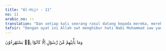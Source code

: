 ```yaml
---
title: "Al-Hijr - 11"
no: 11
arabic_no: ١١
translation: "Dan setiap kali seorang rasul datang kepada mereka, mereka selalu memperolok-olokannya."
tafsir: "Dengan ayat ini Allah swt menghibur hati Nabi Muhammad saw yang sedang bersedih hati dan mengalami penderitaan akibat olok-olok, cercaan, dan kezaliman orang-orang musyrik Mekah. Beliau merasa sedih atas kebodohan kaumnya yang tidak mau memahami Al-Qur'an, bahkan menuduh dirinya orang gila. Allah swt menerangkan bahwa apa yang sedang dialami Nabi Muhammad itu telah dialami pula oleh para rasul sebelumnya yang diutus kepada umat-umat yang dahulu. Hampir semua umat itu memperolok-olokkan para rasul bahkan di antara mereka ada yang mengadakan rencana jahat untuk membunuhnya. Mereka mengingkari seruan rasul dan tetap melaksanakan adat kebiasaan dan kepercayaan warisan nenek moyang mereka. Hampir semua rasul diutus kepada kaumnya sendirian, tanpa teman dan pembantu yang menolongnya kecuali pembantu dan penolong dari para pengikut yang diperoleh setelah banyak berdakwah. Pada umumnya, para rasul itu orang miskin, tanpa pembesar atau penguasa yang menyokongnya, dan tanpa harta benda yang cukup untuk membiayai dakwahnya, tetapi semua rasul adalah orang-orang yang amanah, tabah, dan sabar melaksanakan tugas-tugas yang dipikulkan kepada mereka.\n\nDengan ayat ini, seakan-akan Allah swt menegaskan kepada Nabi Muhammad agar tidak berputus asa disebabkan oleh sikap dan tindakan orang-orang kafir itu, karena semua rasul mengalami cobaan dan tantangan seperti itu. Sikap orang kafir yang demikian itu adalah karena akhlak mereka telah rusak, dan nafsu telah mengalahkan semua kebenaran yang mungkin bisa masuk ke dalam hati mereka. Oleh karena itu, mereka tidak dapat menerima kebenaran ayat-ayat Al-Qur'an yang disampaikan kepada mereka."
---
```

وَمَا يَأْتِيْهِمْ مِّنْ رَّسُوْلٍ اِلَّا كَانُوْا بِهٖ يَسْتَهْزِءُوْنَ 